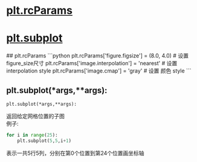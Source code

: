 # [plt.rcParams](#rcParams)  
# [plt.subplot](#subplot)
<div id="rcParams"></div>
## plt.rcParams 
```python
plt.rcParams['figure.figsize'] = (8.0, 4.0) # 设置figure_size尺寸  
plt.rcParams['image.interpolation'] = 'nearest' # 设置 interpolation style  
plt.rcParams['image.cmap'] = 'gray' # 设置 颜色 style
```


<div id="subplot"></div> 

## plt.subplot(*args,**args):

```
plt.subplot(*args,**args):
```  

返回给定网格位置的子图<br>
例子:<br> 
```python
for i in range(25):  
	plt.subplot(5,5,i+1)
``` 

表示一共5行5列，分别在第0个位置到第24个位置画坐标轴
